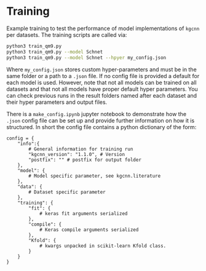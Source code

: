 # Training

Example training to test the performance of model implementations of ``kgcnn`` per datasets. The training scripts are called via:

```bash
python3 train_qm9.py
python3 train_qm9.py --model Schnet
python3 train_qm9.py --model Schnet --hpyer my_config.json
```

Where `my_config.json` stores custom hyper-parameters and must be in the same folder or a path to a `.json` file. 
If no config file is provided a default for each model is used. 
However, note that not all models can be trained on all datasets and that not all models have proper default hyper parameters.
You can check previous runs in the result folders named after each dataset and their hyper parameters and output files.

There is a ``make_config.ipynb`` jupyter notebook to demonstrate how the `.json` config file can be set up and provide further information
on how it is structured. In short the config file contains a python dictionary of the form:

```python3
config = {
    "info":{ 
        # General information for training run
        "kgcnn_version": "1.1.0", # Version 
        "postfix": "" # postfix for output folder
    },
    "model": { 
        # Model specific parameter, see kgcnn.literature
    },
    "data": { 
        # Dataset specific parameter
    },
    "training": {
        "fit": { 
            # keras fit arguments serialized
        },
        "compile": { 
            # Keras compile arguments serialized
        },
        "Kfold": {
            # kwargs unpacked in scikit-learn Kfold class.  
        }
    }
}
```